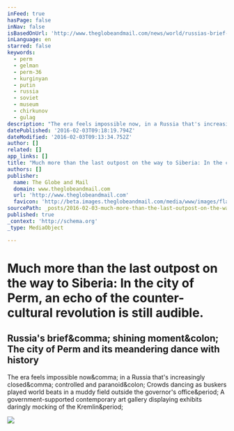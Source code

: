 ```yaml
---
inFeed: true
hasPage: false
inNav: false
isBasedOnUrl: 'http://www.theglobeandmail.com/news/world/russias-brief-shining-moment-the-city-of-perm-and-its-meandering-dance-withhistory/article25968031/'
inLanguage: en
starred: false
keywords:
  - perm
  - gelman
  - perm-36
  - kurginyan
  - putin
  - russia
  - soviet
  - museum
  - chirkunov
  - gulag
description: "The era feels impossible now, in a Russia that's increasingly closed, controlled and paranoid: Crowds dancing as buskers played world beats in a muddy field outside the governor's office. A government-supported contemporary art gallery displaying exhibits daringly mocking of the Kremlin."
datePublished: '2016-02-03T09:18:19.794Z'
dateModified: '2016-02-03T09:13:34.752Z'
author: []
related: []
app_links: []
title: "Much more than the last outpost on the way to Siberia: In the city of Perm, an echo of the counter-cultural revolution is still audible.\_"
authors: []
publisher:
  name: The Globe and Mail
  domain: www.theglobeandmail.com
  url: 'http://www.theglobeandmail.com'
  favicon: 'http://beta.images.theglobeandmail.com/media/www/images/flag/favicon.ico'
sourcePath: _posts/2016-02-03-much-more-than-the-last-outpost-on-the-way-to-siberia-in-th.md
published: true
_context: 'http://schema.org'
_type: MediaObject

---
```

# Much more than the last outpost on the way to Siberia: In the city of Perm, an echo of the counter-cultural revolution is still audible. 

<article style=""><h1>Russia's brief&amp;comma; shining moment&amp;colon; The city of Perm and its meandering dance with history</h1><p>The era feels impossible now&amp;comma; in a Russia that's increasingly closed&amp;comma; controlled and paranoid&amp;colon; Crowds dancing as buskers played world beats in a muddy field outside the governor's office&amp;period; A government-supported contemporary art gallery displaying exhibits daringly mocking of the Kremlin&amp;period;</p><img src="http://static.theglobeandmail.ca/7d3/news/world/article25961586.ece/ALTERNATES/w620/permXXfo10.JPG" /></article>